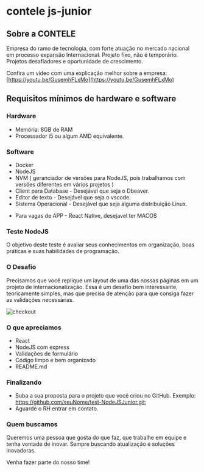 # contele js-junior

## Sobre a CONTELE

Empresa do ramo de tecnologia, com forte atuação no mercado nacional em processo expansão Internacional. Projeto fixo, não é temporário. Projetos desafiadores e oportunidade de crescimento.

Confira um vídeo com uma explicação melhor sobre a empresa: [https://youtu.be/GusemhFLxMo](https://youtu.be/GusemhFLxMo)

## Requisitos mínimos de hardware e software

### Hardware

- Memória: 8GB de RAM
- Processador i5 ou algum AMD equivalente. 

### Software
- Docker
- NodeJS
- NVM ( geranciador de versões para NodeJS, pois trabalhamos com versões diferentes em vários projetos ) 
- Client para Database  -  Desejável que seja o Dbeaver.
- Editor de texto - Desejável que seja o vscode. 
- Sistema Operacional - Desejável que seja alguma distribuição Linux. 

* Para vagas de APP - React Native, desejavel ter MACOS

### Teste NodeJS

O objetivo deste teste é avaliar seus conhecimentos em organização, boas práticas e suas habilidades de programação.

### O Desafio

Precisamos que você replique um layout de uma das nossas páginas em um projeto de internacionalização. Essa é um desafio bem interessante, teoricamente simples, mas que precisa de atenção para que consiga fazer as validações necessárias.

![checkout](http://images.contelege.com.br/checkout.png)

### O que apreciamos

* React
* NodeJS com express
* Validações de formulário
* Código limpo e bem organizado
* README.md

### Finalizando

* Suba a sua proposta para o projeto que você criou no GitHub. Exemplo: https://github.com/seuNome/test-NodeJSJunior.git;
* Aguarde o RH entrar em contato.

### Quem buscamos

Queremos uma pessoa que gosta do que faz, que trabalhe em equipe e tenha vontade de inovar. Sempre buscando atualização e soluções inovadoras.

Venha fazer parte do nosso time!